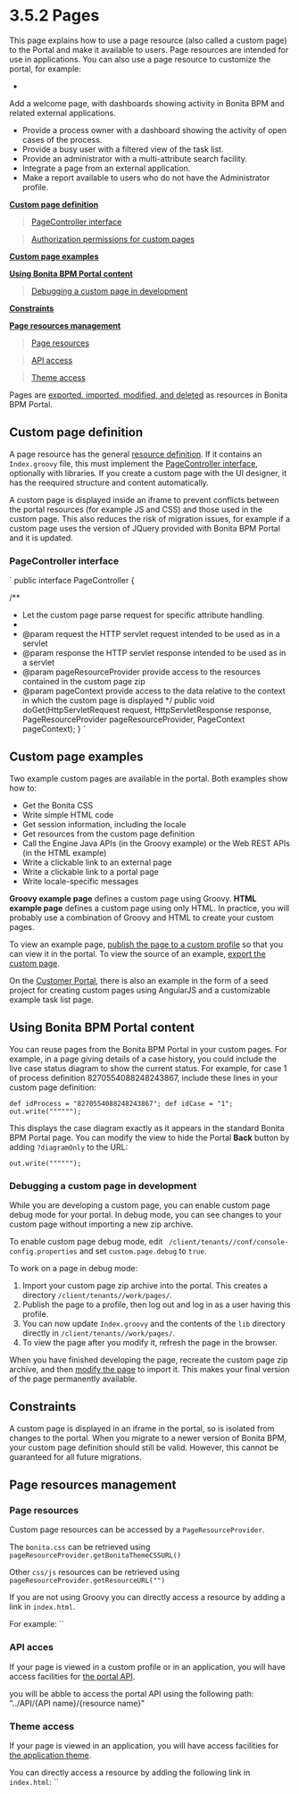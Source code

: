 # 3.5.2 Pages

This page explains how to use a page resource (also called a custom page) to the Portal and make it available to users. Page resources are intended for use in applications. You can also use a page resource to customize the portal, 
for example:

* 
Add a welcome page, with dashboards showing activity in Bonita BPM and related external applications.
* Provide a process owner with a dashboard showing the activity of open cases of the process.
* Provide a busy user with a filtered view of the task list.
* Provide an administrator with a multi-attribute search facility.
* Integrate a page from an external application.
* Make a report available to users who do not have the Administrator profile.


**[Custom page definition](#page_definition)**

> [PageController interface](#pageController)



> [Authorization permissions for custom pages](#permissions)



**[Custom page examples](#examples)**

**[Using Bonita BPM Portal content](#portal)**

> [Debugging a custom page in development](#debug)



**[Constraints](#constraints)**

**[Page resources management](#resources)**

> [Page resources](#page-resources)



> [API access](#api-access)



> [Theme access](#theme-access)



Pages are [exported. imported, modified, and deleted](/resources-management) as resources in Bonita BPM Portal. 



## Custom page definition


A page resource has the general [resource definition](/resource-management#resource_definition). 
If it contains an `Index.groovy` file, this must implement the [PageController interface](#pageController), optionally with libraries. 
If you create a custom page with the UI designer, it has the reequired structure and content automatically.


A custom page is displayed inside an iframe to prevent conflicts between the portal resources (for example JS and CSS) and those used in the custom page. 
This also reduces the risk of migration issues, for example if a custom page uses the version of JQuery provided with Bonita BPM Portal and it is updated.



### PageController interface

`
public interface PageController {

/**
* Let the custom page parse request for specific attribute handling.
*
* @param request the HTTP servlet request intended to be used as in a servlet
* @param response the HTTP servlet response intended to be used as in a servlet
* @param pageResourceProvider provide access to the resources contained in the custom page zip
* @param pageContext provide access to the data relative to the context in which the custom page is displayed
*/
public void doGet(HttpServletRequest request, HttpServletResponse response, PageResourceProvider pageResourceProvider, PageContext pageContext);
}
`



## Custom page examples


Two example custom pages are available in the portal. Both examples show how to:


* Get the Bonita CSS
* Write simple HTML code
* Get session information, including the locale
* Get resources from the custom page definition
* Call the Engine Java APIs (in the Groovy example) or the Web REST APIs (in the HTML example)
* Write a clickable link to an external page
* Write a clickable link to a portal page
* Write locale-specific messages

**Groovy example page** defines a custom page using Groovy. 
**HTML example page** defines a custom page using only HTML. 
In practice, you will probably use a combination of Groovy and HTML to create your custom pages.


To view an example page, [publish the page to a custom profile](#publish) so that you can view it in the portal. To view the source of an example, [export the custom page](#export).


On the [Customer Portal](https://customer.bonitasoft.com/), there is also an example in the form of a seed project for creating custom pages using AngularJS and a customizable example task list page.


## Using Bonita BPM Portal content


You can reuse pages from the Bonita BPM Portal in your custom pages. For example, in a page giving details of a case history, you could include the live case status diagram to show the current status. For example, for case 1 of process definition 8270554088248243867, include these lines in your custom page definition:

`
def idProcess = "8270554088248243867";
def idCase = "1";
out.write("""""");
`


This displays the case diagram exactly as it appears in the standard Bonita BPM Portal page. You can modify the view to hide the Portal **Back** button by adding `?diagramOnly` to the URL:

`
out.write("""""");
` 


### Debugging a custom page in development


While you are developing a custom page, you can enable custom page debug mode for your portal. In debug mode, you can see changes to your custom page without importing a new zip archive.


To enable custom page debug mode, edit ` /client/tenants//conf/console-config.properties` and set `custom.page.debug` to `true`.


To work on a page in debug mode:


1. Import your custom page zip archive into the portal. This creates a directory `/client/tenants//work/pages/`.
2. Publish the page to a profile, then log out and log in as a user having this profile.
3. You can now update `Index.groovy` and the contents of the `lib` directory directly in `/client/tenants//work/pages/`.
4. To view the page after you modify it, refresh the page in the browser.

When you have finished developing the page, recreate the custom page zip archive, and then [modify the page](#edit) to import it. This makes your final version of the page permanently available.


## Constraints


A custom page is displayed in an iframe in the portal, so is isolated from changes to the portal. 
When you migrate to a newer version of Bonita BPM, your custom page definition should still be valid. 
However, this cannot be guaranteed for all future migrations.



## Page resources management

### Page resources

Custom page resources can be accessed by a `PageResourceProvider`.

The `bonita.css` can be retrieved using `pageResourceProvider.getBonitaThemeCSSURL()
`


Other `css/js` resources can be retrieved using `pageResourceProvider.getResourceURL("")
`


If you are not using Groovy you can directly access a resource by adding a link in `index.html`.

For example: ``



### API acces

If your page is viewed in a custom profile or in an application, you will have access facilities for [the portal API](/rest-api-overview-0).

you will be abble to access the portal API using the following path: "../API/{API name}/{resource name}"


### Theme access

If your page is viewed in an application, you will have access facilities for [the application theme](/applications-0#theme).

You can directly access a resource by adding the following link in `index.html`: ``